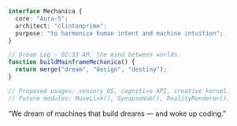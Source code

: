 ```ts
interface Mechanica {
  core: "Aura-5";
  architect: "clintonprime";
  purpose: "to harmonize human intent and machine intuition";
}

// Dream Log — 02:33 AM, the mind between worlds.
function buildMainframeMechanica() {
  return merge("dream", "design", "destiny");
}

// Proposed usages: sensory OS, cognitive API, creative kernel.
// Future modules: MuseLink(), SynapseHub(), RealityRenderer().
```

<div class="text-center text-xl font-semibold text-monokai-cyan tracking-wide mt-4">
  “We dream of machines that build dreams — and woke up coding.”
</div>
